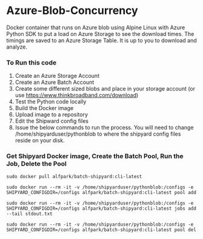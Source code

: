 # Azure-Blob-Concurrency
Docker container that runs on Azure blob using Alpine Linux with Azure Python SDK to put a load on Azure Storage to see the download times.  The timings are saved to an Azure Storage Table.  It is up to you to download and analyze.


### To Run this code
1. Create an Azure Storage Account
2. Create an Azure Batch Account 
3. Create some different sized blobs and place in your storage account (or use https://www.thinkbroadband.com/download)
4. Test the Python code locally
5. Build the Docker image
6. Upload image to a repository
7. Edit the Shipward config files
8. Issue the below commands to run the process.  You will need to change /home/shipyarduser/pythonblob to where the shipyard config files reside on your disk.

### Get Shipyard Docker image, Create the Batch Pool, Run the Job, Delete the Pool
```
sudo docker pull alfpark/batch-shipyard:cli-latest

sudo docker run --rm -it -v /home/shipyarduser/pythonblob:/configs -e SHIPYARD_CONFIGDIR=/configs alfpark/batch-shipyard:cli-latest pool add

sudo docker run --rm -it -v /home/shipyarduser/pythonblob:/configs -e SHIPYARD_CONFIGDIR=/configs alfpark/batch-shipyard:cli-latest jobs add --tail stdout.txt

sudo docker run --rm -it -v /home/shipyarduser/pythonblob:/configs -e SHIPYARD_CONFIGDIR=/configs alfpark/batch-shipyard:cli-latest pool del
```
